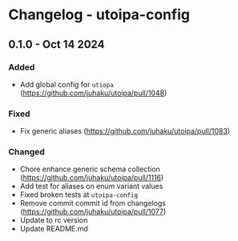 # Changelog - utoipa-config

## 0.1.0 - Oct 14 2024

### Added

* Add global config for `utiopa` (https://github.com/juhaku/utoipa/pull/1048)

### Fixed

* Fix generic aliases (https://github.com/juhaku/utoipa/pull/1083)

### Changed

* Chore enhance generic schema collection (https://github.com/juhaku/utoipa/pull/1116)
* Add test for aliases on enum variant values
* Fixed broken tests at `utoipa-config`
* Remove commit commit id from changelogs (https://github.com/juhaku/utoipa/pull/1077)
* Update to rc version
* Update README.md

